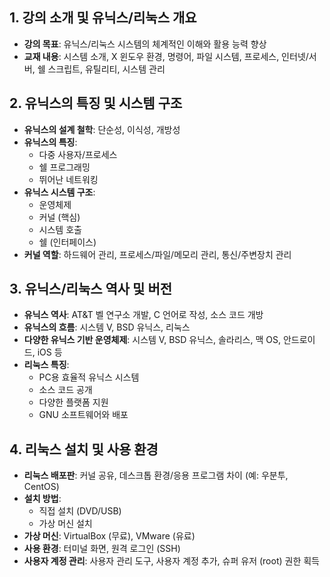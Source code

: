 ## 1. 강의 소개 및 유닉스/리눅스 개요

*   **강의 목표**: 유닉스/리눅스 시스템의 체계적인 이해와 활용 능력 향상
*   **교재 내용**: 시스템 소개, X 윈도우 환경, 명령어, 파일 시스템, 프로세스, 인터넷/서버, 쉘 스크립트, 유틸리티, 시스템 관리

## 2. 유닉스의 특징 및 시스템 구조

*   **유닉스의 설계 철학**: 단순성, 이식성, 개방성
*   **유닉스의 특징**:
    *   다중 사용자/프로세스
    *   쉘 프로그래밍
    *   뛰어난 네트워킹
*   **유닉스 시스템 구조**:
    *   운영체제
    *   커널 (핵심)
    *   시스템 호출
    *   쉘 (인터페이스)
*   **커널 역할**: 하드웨어 관리, 프로세스/파일/메모리 관리, 통신/주변장치 관리

## 3. 유닉스/리눅스 역사 및 버전

*   **유닉스 역사**: AT&T 벨 연구소 개발, C 언어로 작성, 소스 코드 개방
*   **유닉스의 흐름**: 시스템 V, BSD 유닉스, 리눅스
*   **다양한 유닉스 기반 운영체제**: 시스템 V, BSD 유닉스, 솔라리스, 맥 OS, 안드로이드, iOS 등
*   **리눅스 특징**:
    *   PC용 효율적 유닉스 시스템
    *   소스 코드 공개
    *   다양한 플랫폼 지원
    *   GNU 소프트웨어와 배포

## 4. 리눅스 설치 및 사용 환경

*   **리눅스 배포판**: 커널 공유, 데스크톱 환경/응용 프로그램 차이 (예: 우분투, CentOS)
*   **설치 방법**:
    *   직접 설치 (DVD/USB)
    *   가상 머신 설치
*   **가상 머신**: VirtualBox (무료), VMware (유료)
*   **사용 환경**: 터미널 화면, 원격 로그인 (SSH)
*   **사용자 계정 관리**: 사용자 관리 도구, 사용자 계정 추가, 슈퍼 유저 (root) 권한 획득
